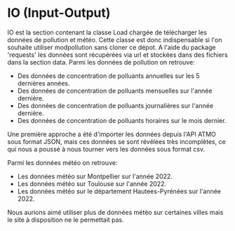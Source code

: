 # IO (Input-Output)
IO est la section contenant la classe Load chargée de télécharger les données de pollution et météo. Cette classe est donc indispensable si l'on souhaite utiliser modpollution sans cloner ce dépot.
A l'aide du package 'requests' les données sont récupérées via url et stockées dans des fichiers dans la section data.
Parmi les données de pollution on retrouve:

- Des données de concentration de polluants annuelles sur les 5 dernières années.
- Des données de concentration de polluants mensuelles sur l'année dernière.
- Des données de concentration de polluants journalières sur l'année dernière.
- Des données de concentration de polluants horaires sur le mois dernier.

Une première approche a été d'importer les données depuis l'API ATMO sous format JSON, mais ces données se sont révélées très incomplètes, ce qui nous a poussé à nous tourner vers les données sous format csv.

Parmi les données météo on retrouve:

- Les données météo sur Montpellier sur l'année 2022.
- Les données météo sur Toulouse sur l'année 2022.
- Les données météo sur le département Hautees-Pyrénées sur l'année 2022.

Nous aurions aimé utiliser plus de données météo sur certaines villes mais le site à disposition ne le permettait pas.
